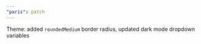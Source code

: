 ```yaml
---
"paris": patch
---
```


Theme: added `roundedMedium` border radius, updated dark mode dropdown variables
